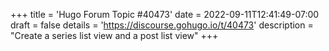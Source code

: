 +++
title = 'Hugo Forum Topic #40473'
date = 2022-09-11T12:41:49-07:00
draft = false
details = 'https://discourse.gohugo.io/t/40473'
description = "Create a series list view and a post list view"
+++
